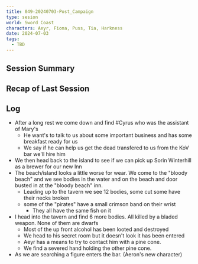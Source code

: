 ```yaml
---
title: 049-20240703-Post_Campaign
type: sesion
world: Sword Coast
characters: Aeyr, Fiona, Puss, Tia, Harkness
date: 2024-07-03
tags:
  - TBD
---
```


## Session Summary

## Recap of Last Session

## Log

- After a long rest we come down and find #Cyrus who was the assistant of Mary's
	- He want's to talk to us about some important business and has some breakfast ready for us
	- We say if he can help us get the dead transfered to us from the KoV bar we'll hire him
- We then head back to the island to see if we can pick up Sorin Winterhill as a brewer for our new Inn
- The beach/island looks a little worse for wear. We come to the "bloody beach" and we see bodies in the water and on the beach and door busted in at the "bloody beach" inn.
	- Leading up to the tavern we see 12 bodies, some cut some have their necks broken
	- some of the "pirates" have a small crimson band on their wrist
		- They all have the same fish on it
- I head into the tavern and find 6 more bodies. All killed by a bladed weapon. None of them are dwarfs
	- Most of the up front alcohol has been looted and destroyed
	- We head to his secret room but it doesn't look it has been entered
	- Aeyr has a means to try to contact him with a pine cone. 
	- We find a severed hand holding the other pine cone. 
- As we are searching a figure enters the bar. (Aeron's new character)

